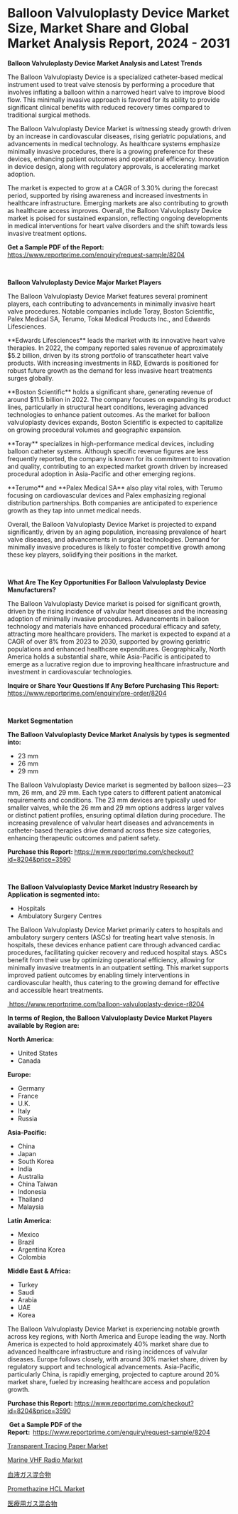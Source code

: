 <p><h1>Balloon Valvuloplasty Device Market Size, Market Share and Global Market Analysis Report, 2024 - 2031</h1></p><p><strong>Balloon Valvuloplasty Device Market Analysis and Latest Trends</strong></p>
<p><p>The Balloon Valvuloplasty Device is a specialized catheter-based medical instrument used to treat valve stenosis by performing a procedure that involves inflating a balloon within a narrowed heart valve to improve blood flow. This minimally invasive approach is favored for its ability to provide significant clinical benefits with reduced recovery times compared to traditional surgical methods.</p><p>The Balloon Valvuloplasty Device Market is witnessing steady growth driven by an increase in cardiovascular diseases, rising geriatric populations, and advancements in medical technology. As healthcare systems emphasize minimally invasive procedures, there is a growing preference for these devices, enhancing patient outcomes and operational efficiency. Innovation in device design, along with regulatory approvals, is accelerating market adoption.</p><p>The market is expected to grow at a CAGR of 3.30% during the forecast period, supported by rising awareness and increased investments in healthcare infrastructure. Emerging markets are also contributing to growth as healthcare access improves. Overall, the Balloon Valvuloplasty Device market is poised for sustained expansion, reflecting ongoing developments in medical interventions for heart valve disorders and the shift towards less invasive treatment options.</p></p>
<p><strong>Get a Sample PDF of the Report:&nbsp;</strong> <a href="https://www.reportprime.com/enquiry/request-sample/8204">https://www.reportprime.com/enquiry/request-sample/8204</a></p>
<p>&nbsp;</p>
<p><strong>Balloon Valvuloplasty Device Major Market Players</strong></p>
<p><p>The Balloon Valvuloplasty Device Market features several prominent players, each contributing to advancements in minimally invasive heart valve procedures. Notable companies include Toray, Boston Scientific, Palex Medical SA, Terumo, Tokai Medical Products Inc., and Edwards Lifesciences.</p><p>**Edwards Lifesciences** leads the market with its innovative heart valve therapies. In 2022, the company reported sales revenue of approximately $5.2 billion, driven by its strong portfolio of transcatheter heart valve products. With increasing investments in R&D, Edwards is positioned for robust future growth as the demand for less invasive heart treatments surges globally.</p><p>**Boston Scientific** holds a significant share, generating revenue of around $11.5 billion in 2022. The company focuses on expanding its product lines, particularly in structural heart conditions, leveraging advanced technologies to enhance patient outcomes. As the market for balloon valvuloplasty devices expands, Boston Scientific is expected to capitalize on growing procedural volumes and geographic expansion.</p><p>**Toray** specializes in high-performance medical devices, including balloon catheter systems. Although specific revenue figures are less frequently reported, the company is known for its commitment to innovation and quality, contributing to an expected market growth driven by increased procedural adoption in Asia-Pacific and other emerging regions.</p><p>**Terumo** and **Palex Medical SA** also play vital roles, with Terumo focusing on cardiovascular devices and Palex emphasizing regional distribution partnerships. Both companies are anticipated to experience growth as they tap into unmet medical needs.</p><p>Overall, the Balloon Valvuloplasty Device Market is projected to expand significantly, driven by an aging population, increasing prevalence of heart valve diseases, and advancements in surgical technologies. Demand for minimally invasive procedures is likely to foster competitive growth among these key players, solidifying their positions in the market.</p></p>
<p>&nbsp;</p>
<p><strong>What Are The Key Opportunities For Balloon Valvuloplasty Device Manufacturers?</strong></p>
<p><p>The Balloon Valvuloplasty Device market is poised for significant growth, driven by the rising incidence of valvular heart diseases and the increasing adoption of minimally invasive procedures. Advancements in balloon technology and materials have enhanced procedural efficacy and safety, attracting more healthcare providers. The market is expected to expand at a CAGR of over 8% from 2023 to 2030, supported by growing geriatric populations and enhanced healthcare expenditures. Geographically, North America holds a substantial share, while Asia-Pacific is anticipated to emerge as a lucrative region due to improving healthcare infrastructure and investment in cardiovascular technologies.</p></p>
<p><strong>Inquire or Share Your Questions If Any Before Purchasing This Report:</strong> <a href="https://www.reportprime.com/enquiry/pre-order/8204">https://www.reportprime.com/enquiry/pre-order/8204</a></p>
<p>&nbsp;</p>
<p><strong>Market Segmentation</strong></p>
<p><strong>The Balloon Valvuloplasty Device Market Analysis by types is segmented into:</strong></p>
<p><ul><li>23 mm</li><li>26 mm</li><li>29 mm</li></ul></p>
<p><p>The Balloon Valvuloplasty Device market is segmented by balloon sizes—23 mm, 26 mm, and 29 mm. Each type caters to different patient anatomical requirements and conditions. The 23 mm devices are typically used for smaller valves, while the 26 mm and 29 mm options address larger valves or distinct patient profiles, ensuring optimal dilation during procedure. The increasing prevalence of valvular heart diseases and advancements in catheter-based therapies drive demand across these size categories, enhancing therapeutic outcomes and patient safety.</p></p>
<p><strong>Purchase this Report:&nbsp;</strong><a href="https://www.reportprime.com/checkout?id=8204&price=3590">https://www.reportprime.com/checkout?id=8204&price=3590</a></p>
<p>&nbsp;</p>
<p><strong>The Balloon Valvuloplasty Device Market Industry Research by Application is segmented into:</strong></p>
<p><ul><li>Hospitals</li><li>Ambulatory Surgery Centres</li></ul></p>
<p><p>The Balloon Valvuloplasty Device Market primarily caters to hospitals and ambulatory surgery centers (ASCs) for treating heart valve stenosis. In hospitals, these devices enhance patient care through advanced cardiac procedures, facilitating quicker recovery and reduced hospital stays. ASCs benefit from their use by optimizing operational efficiency, allowing for minimally invasive treatments in an outpatient setting. This market supports improved patient outcomes by enabling timely interventions in cardiovascular health, thus catering to the growing demand for effective and accessible heart treatments.</p></p>
<p><a href="https://www.reportprime.com/balloon-valvuloplasty-device-r8204">&nbsp;https://www.reportprime.com/balloon-valvuloplasty-device-r8204</a></p>
<p><strong>In terms of Region, the Balloon Valvuloplasty Device Market Players available by Region are:</strong></p>
<p>
    <p> <strong> North America: </strong>
        <ul>
            <li>United States</li>
            <li>Canada</li>
        </ul>
        </p> 
    <p> <strong> Europe: </strong>
        <ul>
            <li>Germany</li>
            <li>France</li>
            <li>U.K.</li>
            <li>Italy</li>
            <li>Russia</li>
        </ul>
        </p> 
    <p> <strong> Asia-Pacific: </strong>
        <ul>
            <li>China</li>
            <li>Japan</li>
            <li>South Korea</li>
            <li>India</li>
            <li>Australia</li>
            <li>China Taiwan</li>
            <li>Indonesia</li>
            <li>Thailand</li>
            <li>Malaysia</li>
        </ul>
        </p> 
    <p> <strong> Latin America: </strong>
        <ul>
            <li>Mexico</li>
            <li>Brazil</li>
            <li>Argentina Korea</li>
            <li>Colombia</li>
        </ul>
        </p> 
    <p> <strong> Middle East & Africa: </strong>
        <ul>
            <li>Turkey</li>
            <li>Saudi</li>
            <li>Arabia</li>
            <li>UAE</li>
            <li>Korea</li>
        </ul>
    </p>
    </p>
<p><p>The Balloon Valvuloplasty Device Market is experiencing notable growth across key regions, with North America and Europe leading the way. North America is expected to hold approximately 40% market share due to advanced healthcare infrastructure and rising incidences of valvular diseases. Europe follows closely, with around 30% market share, driven by regulatory support and technological advancements. Asia-Pacific, particularly China, is rapidly emerging, projected to capture around 20% market share, fueled by increasing healthcare access and population growth.</p></p>
<p><strong>Purchase this Report: </strong><a href="https://www.reportprime.com/checkout?id=8204&price=3590">https://www.reportprime.com/checkout?id=8204&price=3590</a></p>
<p>&nbsp;<strong>Get a Sample PDF of the Report:&nbsp;&nbsp;</strong><a href="https://www.reportprime.com/enquiry/request-sample/8204">https://www.reportprime.com/enquiry/request-sample/8204</a></p>
<p><strong></strong></p>
<p><p><a href="https://issuu.com/reportprime-2/docs/transparent-tracing-paper-market-si_8403ead6369178">Transparent Tracing Paper Market</a></p><p><a href="https://www.linkedin.com/pulse/why-should-you-invest-marine-vhf-radio-market-trends-leading-hynge?trackingId=Y%2FQwQYGkQSGLyQnX%2F9IxAw%3D%3D">Marine VHF Radio Market</a></p><p><a href="https://medium.com/@alioukaye1/blood-gas-mixtures-market-%E3%81%AE%E3%82%B0%E3%83%AD%E3%83%BC%E3%83%90%E3%83%AB%E5%B8%82%E5%A0%B4%E6%A6%82%E8%A6%81%E3%81%AF-%E4%B8%96%E7%95%8C%E3%81%8A%E3%82%88%E3%81%B3%E4%B8%BB%E8%A6%81%E5%B8%82%E5%A0%B4%E3%81%AB%E3%81%8A%E3%81%91%E3%82%8B%E6%A5%AD%E7%95%8C%E3%81%AB%E5%BD%B1%E9%9F%BF%E3%82%92%E4%B8%8E%E3%81%88%E3%82%8B%E4%B8%BB%E8%A6%81%E3%81%AA%E3%83%88%E3%83%AC%E3%83%B3%E3%83%89%E3%81%AB%E3%81%A4%E3%81%84%E3%81%A6-%E7%8B%AC%E8%87%AA%E3%81%AE%E8%A6%96%E7%82%B9%E3%82%92%E6%8F%90%E4%BE%9B%E3%81%97%E3%81%BE%E3%81%99-0e73cc289dc1?postPublishedType=initial">血液ガス混合物</a></p><p><a href="https://issuu.com/reportprime-2/docs/promethazine-hcl-market-size-2030.p_82c9f4f5c88b9c">Promethazine HCL Market</a></p><p><a href="https://medium.com/@alioukaye1/medical-gases-mixture-market-%E3%81%AE%E3%82%B0%E3%83%AD%E3%83%BC%E3%83%90%E3%83%AB%E5%B8%82%E5%A0%B4%E6%A6%82%E8%A6%81%E3%81%AF-%E4%B8%96%E7%95%8C%E3%81%8A%E3%82%88%E3%81%B3%E4%B8%BB%E8%A6%81%E5%B8%82%E5%A0%B4%E3%81%AB%E3%81%8A%E3%81%91%E3%82%8B%E6%A5%AD%E7%95%8C%E3%81%AB%E5%BD%B1%E9%9F%BF%E3%82%92%E4%B8%8E%E3%81%88%E3%82%8B%E4%B8%BB%E8%A6%81%E3%81%AA%E3%83%88%E3%83%AC%E3%83%B3%E3%83%89%E3%81%AB%E3%81%A4%E3%81%84%E3%81%A6-%E7%8B%AC%E8%87%AA%E3%81%AE%E8%A6%96%E7%82%B9%E3%82%92%E6%8F%90%E4%BE%9B%E3%81%97%E3%81%BE%E3%81%99-0139ec94a174?postPublishedType=initial">医療用ガス混合物</a></p></p>